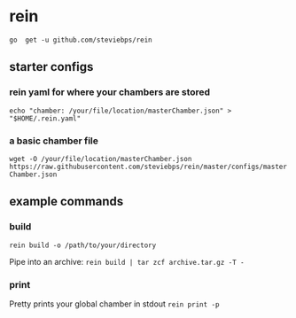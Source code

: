 # rein

```go  get -u github.com/steviebps/rein```


## starter configs

### rein yaml for where your chambers are stored
```echo "chamber: /your/file/location/masterChamber.json" > "$HOME/.rein.yaml"```

### a basic chamber file
```wget -O /your/file/location/masterChamber.json https://raw.githubusercontent.com/steviebps/rein/master/configs/masterChamber.json```



## example commands

### build
```rein build -o /path/to/your/directory```

Pipe into an archive: 
```rein build | tar zcf archive.tar.gz -T -```

### print
Pretty prints your global chamber in stdout
```rein print -p```
